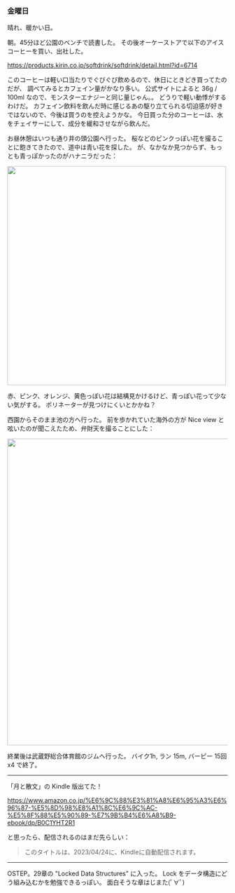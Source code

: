 ### 金曜日

晴れ、暖かい日。

朝。45分ほど公園のベンチで読書した。
その後オーケーストアで以下のアイスコーヒーを買い、出社した。

https://products.kirin.co.jp/softdrink/softdrink/detail.html?id=6714

このコーヒーは軽い口当たりでぐびぐび飲めるので、休日にときどき買ってたのだが、
調べてみるとカフェイン量がかなり多い。
公式サイトによると 36g / 100ml なので、モンスターエナジーと同じ量じゃん。。
どうりで軽い動悸がするわけだ。
カフェイン飲料を飲んだ時に感じるあの駆り立てられる切迫感が好きではないので、今後は買うのを控えようかな。
今日買った分のコーヒーは、水をチェイサーにして、成分を緩和させながら飲んだ。

お昼休憩はいつも通り井の頭公園へ行った。
桜などのピンクっぽい花を撮ることに飽きてきたので、道中は青い花を探した。
が、なかなか見つからず、もっとも青っぽかったのがハナニラだった：

<img src="https://i.imgur.com/jRTCzVq.jpg" width="500">

赤、ピンク、オレンジ、黄色っぽい花は結構見かけるけど、青っぽい花って少ない気がする。
ポリネーターが見つけにくいとかかね？

西園からそのまま池の方へ行った。
前を歩かれていた海外の方が Nice view と呟いたのが聞こえたため、弁財天を撮ることにした：

<img src="https://i.imgur.com/1NSTDMc.jpg" width="700">

終業後は武蔵野総合体育館のジムへ行った。
バイク1h, ラン 15m, バーピー 15回x4 で終了。

---

「月と散文」の Kindle 版出てた！

https://www.amazon.co.jp/%E6%9C%88%E3%81%A8%E6%95%A3%E6%96%87-%E5%8D%98%E8%A1%8C%E6%9C%AC-%E5%8F%88%E5%90%89-%E7%9B%B4%E6%A8%B9-ebook/dp/B0C1YHT2R1

と思ったら、配信されるのはまだ先らしい：

> このタイトルは、2023/04/24に、Kindleに自動配信されます。

---

OSTEP。29章の "Locked Data Structures" に入った。
Lock をデータ構造にどう組み込むかを勉強できるっぽい。
面白そうな章はじまた(ﾟ∀ﾟ)